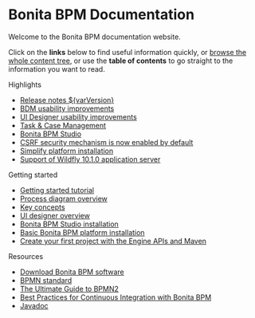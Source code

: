 #  Bonita BPM Documentation

Welcome to the Bonita BPM documentation website.

Click on the **links** below to find useful information quickly, or [browse the whole content tree](taxonomy.md), or use the **table of contents** to go straight to the information you want to read.

<div class="col-md-4">
<div class="panel panel-default">
<div class="panel-heading">Highlights
</div>
<div class="panel-body">
<div class="menu-block-wrapper">

<!--{:.menu .nav}-->

* [Release notes ${varVersion}](release-notes.md)    <!--{:.first .leaf}-->
* [BDM usability improvements](release-notes.md#bdm-usability-improvements)    <!--{:.leaf}-->
* [UI Designer usability improvements](release-notes.md#uid-usability-improvements)<!--{:.last .leaf}-->
* [Task & Case Management](release-notes.md#task-and-case)<!--{:.leaf}-->
* [Bonita BPM Studio](release-notes.md#bpm-studio)<!--{:.leaf}-->
* [CSRF security mechanism is now enabled by default](release-notes.md#csrf-security)<!--{:.leaf}-->
* [Simplify platform installation](release-notes.md#platform-installation)<!--{:.leaf}-->
* [Support of Wildfly 10.1.0 application server](release-notes.md#technology-updates)<!--{:.leaf}-->


</div>
</div>
</div>
</div>
<div class="col-md-4">
<div class="panel panel-default">
<div class="panel-heading">Getting started</div>
<div class="panel-body">
<div class="menu-block-wrapper">

<!--{:.menu .nav}-->

* [Getting started tutorial](getting-started-tutorial.md)<!--{:.first .leaf}-->
* [Process diagram overview](diagram-overview.md)<!--{:.leaf}-->
* [Key concepts](key-concepts.md)<!--{:.leaf}-->
* [UI designer overview](ui-designer-overview.md)<!--{:.leaf}-->
* [Bonita BPM Studio installation](bonita-bpm-studio-installation.md)<!--{:.leaf}-->
* [Basic Bonita BPM platform installation](tomcat-bundle.md)<!--{:.leaf}-->
* [Create your first project with the Engine APIs and Maven](create-your-first-project-with-the-engine-apis-and-maven.md)<!--{:.last .leaf}-->

</div>
</div>
</div>
</div>
<div class="col-md-4">
<div class="panel panel-default">
<div class="panel-heading">Resources</div>
<div class="panel-body">
<div class="menu-block-wrapper menu-name-menu-quicklinks">

<!--{:.menu .nav}-->

* [Download Bonita BPM software](http://www.bonitasoft.com/how-we-do-it/downloads)<!--{:.first .leaf}-->
* [BPMN standard](http://www.bpmn.org/)<!--{:.leaf}-->
* [The Ultimate Guide to BPMN2](http://www.bonitasoft.com/for-you-to-read/bpm-library/ultimate-guide-bpmn)<!--{:.leaf}-->
* [Best Practices for Continuous Integration with Bonita BPM](http://www.bonitasoft.com/for-you-to-read/bpm-library/best-practices-continuous-integration-bonita-bpm)<!--{:.leaf}-->
* [Javadoc](http://documentation.bonitasoft.com/javadoc/api/${varVersion}/index.html)<!--{:.leaf .last}-->

</div>
</div>
</div>
</div>
